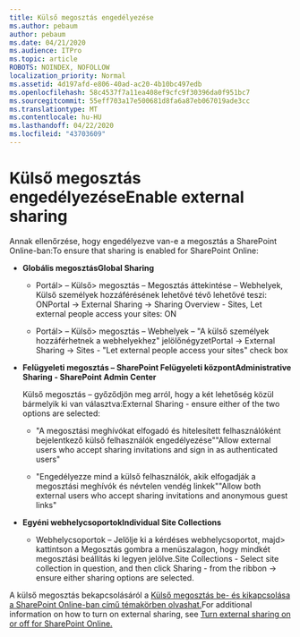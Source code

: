 ```yaml
---
title: Külső megosztás engedélyezése
ms.author: pebaum
author: pebaum
ms.date: 04/21/2020
ms.audience: ITPro
ms.topic: article
ROBOTS: NOINDEX, NOFOLLOW
localization_priority: Normal
ms.assetid: 4d197afd-e806-40ad-ac20-4b10bc497edb
ms.openlocfilehash: 58c4537f7a11ea408ef9cfc9f30396da0f951bc7
ms.sourcegitcommit: 55eff703a17e500681d8fa6a87eb067019ade3cc
ms.translationtype: MT
ms.contentlocale: hu-HU
ms.lasthandoff: 04/22/2020
ms.locfileid: "43703609"
---
```

# <a name="enable-external-sharing"></a><span data-ttu-id="61a22-102">Külső megosztás engedélyezése</span><span class="sxs-lookup"><span data-stu-id="61a22-102">Enable external sharing</span></span>

 <span data-ttu-id="61a22-103">Annak ellenőrzése, hogy engedélyezve van-e a megosztás a SharePoint Online-ban:</span><span class="sxs-lookup"><span data-stu-id="61a22-103">To ensure that sharing is enabled for SharePoint Online:</span></span>
  
- <span data-ttu-id="61a22-104">**Globális megosztás**</span><span class="sxs-lookup"><span data-stu-id="61a22-104">**Global Sharing**</span></span>
    
  - <span data-ttu-id="61a22-105">Portál\> – Külső\> megosztás – Megosztás áttekintése – Webhelyek, Külső személyek hozzáférésének lehetővé tévő lehetővé teszi: ON</span><span class="sxs-lookup"><span data-stu-id="61a22-105">Portal -\> External Sharing -\> Sharing Overview - Sites, Let external people access your sites: ON</span></span>
    
  - <span data-ttu-id="61a22-106">Portál\> – Külső\> megosztás – Webhelyek – "A külső személyek hozzáférhetnek a webhelyekhez" jelölőnégyzet</span><span class="sxs-lookup"><span data-stu-id="61a22-106">Portal -\> External Sharing -\> Sites - "Let external people access your sites" check box</span></span>
    
- <span data-ttu-id="61a22-107">**Felügyeleti megosztás – SharePoint Felügyeleti központ**</span><span class="sxs-lookup"><span data-stu-id="61a22-107">**Administrative Sharing - SharePoint Admin Center**</span></span>
    
    <span data-ttu-id="61a22-108">Külső megosztás – győződjön meg arról, hogy a két lehetőség közül bármelyik ki van választva:</span><span class="sxs-lookup"><span data-stu-id="61a22-108">External Sharing - ensure either of the two options are selected:</span></span>
    
  - <span data-ttu-id="61a22-109">"A megosztási meghívókat elfogadó és hitelesített felhasználóként bejelentkező külső felhasználók engedélyezése"</span><span class="sxs-lookup"><span data-stu-id="61a22-109">"Allow external users who accept sharing invitations and sign in as authenticated users"</span></span>
    
  - <span data-ttu-id="61a22-110">"Engedélyezze mind a külső felhasználók, akik elfogadják a megosztási meghívók és névtelen vendég linkek"</span><span class="sxs-lookup"><span data-stu-id="61a22-110">"Allow both external users who accept sharing invitations and anonymous guest links"</span></span>
    
- <span data-ttu-id="61a22-111">**Egyéni webhelycsoportok**</span><span class="sxs-lookup"><span data-stu-id="61a22-111">**Individual Site Collections**</span></span>
    
  - <span data-ttu-id="61a22-112">Webhelycsoportok – Jelölje ki a kérdéses webhelycsoportot, majd\> kattintson a Megosztás gombra a menüszalagon, hogy mindkét megosztási beállítás ki legyen jelölve.</span><span class="sxs-lookup"><span data-stu-id="61a22-112">Site Collections - Select site collection in question, and then click Sharing - from the ribbon -\> ensure either sharing options are selected.</span></span>
    
<span data-ttu-id="61a22-113">A külső megosztás bekapcsolásáról a [Külső megosztás be- és kikapcsolása a SharePoint Online-ban című témakörben olvashat.](https://go.microsoft.com/fwlink/?linkid=2047681&amp;clcid=0x409)</span><span class="sxs-lookup"><span data-stu-id="61a22-113">For additional information on how to turn on external sharing, see [Turn external sharing on or off for SharePoint Online.](https://go.microsoft.com/fwlink/?linkid=2047681&amp;clcid=0x409)</span></span>
  

